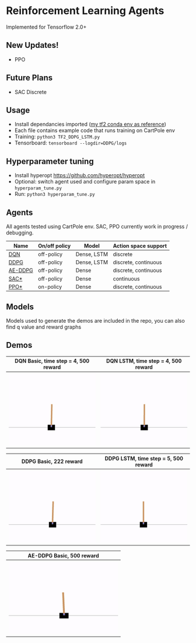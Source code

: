 # Reinforcement Learning Agents 
Implemented for Tensorflow 2.0+

## New Updates!
- PPO

## Future Plans
- SAC Discrete

## Usage
- Install dependancies imported ([my tf2 conda env as reference](https://github.com/anita-hu/TF2-RL/blob/master/mytf2env.txt))
- Each file contains example code that runs training on CartPole env
- Training: `python3 TF2_DDPG_LSTM.py`
- Tensorboard: `tensorboard --logdir=DDPG/logs`

## Hyperparameter tuning
- Install hyperopt https://github.com/hyperopt/hyperopt
- Optional: switch agent used and configure param space in `hyperparam_tune.py` 
- Run: `python3 hyperparam_tune.py`

## Agents
All agents tested using CartPole env. SAC, PPO currently work in progress / debugging.

| Name | On/off policy | Model | Action space support |
| --- | --- | --- | --- | 
| [DQN](https://www.cs.toronto.edu/~vmnih/docs/dqn.pdf) | off-policy | Dense, LSTM | discrete |
| [DDPG](https://arxiv.org/pdf/1509.02971.pdf) | off-policy | Dense, LSTM | discrete, continuous | 
| [AE-DDPG](https://arxiv.org/pdf/1903.00827.pdf) | off-policy | Dense | discrete, continuous | 
| [SAC*](https://arxiv.org/pdf/1812.05905.pdf) | off-policy | Dense | continuous |
| [PPO*](https://arxiv.org/pdf/1707.06347.pdf) | on-policy | Dense | discrete, continuous | 


## Models
Models used to generate the demos are included in the repo, you can also find q value and reward graphs 

## Demos
| DQN Basic, time step = 4, 500 reward | DQN LSTM, time step = 4, 500 reward |
| --- | --- |
| <img src="DQN/gifs/test_render_basic_time_step4_reward500.gif" height="200"> | <img src="DQN/gifs/test_render_lstm_time_step4_reward500.gif" height="200"> |

| DDPG Basic, 222 reward | DDPG LSTM, time step = 5, 500 reward |
| --- | --- |
| <img src="DDPG/gifs/test_render_basic_reward222.gif" height="200"> | <img src="DDPG/gifs/test_render_lstm_time_step5_reward500.gif" height="200"> |

| AE-DDPG Basic, 500 reward |
| --- |
| <img src="AE-DDPG/gifs/test_render_basic_reward500.gif" height="200"> |
